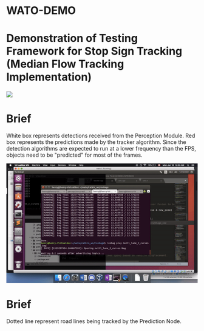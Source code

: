 # WATO-DEMO

# Demonstration of Testing Framework for Stop Sign Tracking (Median Flow Tracking Implementation)

<a href="https://github.com/h397wang/WATO-DEMO/blob/master/tracker_demo_medianflow.gif"><img src="https://github.com/h397wang/WATO-DEMO/blob/master/tracker_demo_medianflow.gif" align="center" ></a> 

# Brief
White box represents detections received from the Perception Module.
Red box represents the predictions made by the tracker algorithm.
Since the detection algorithms are expected to run at a lower frequency than the FPS, objects need to be "predicted" for most
of the frames.

<a href="https://github.com/h397wang/WATO-DEMO/blob/master/curved-line-tracking.gif"><img src="https://github.com/h397wang/WATO-DEMO/blob/master/curved-line-tracking.gif" align="center" ></a> 

# Brief
Dotted line represent road lines being tracked by the Prediction Node.
